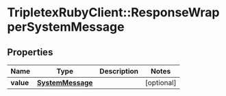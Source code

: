 # TripletexRubyClient::ResponseWrapperSystemMessage

## Properties
Name | Type | Description | Notes
------------ | ------------- | ------------- | -------------
**value** | [**SystemMessage**](SystemMessage.md) |  | [optional] 



